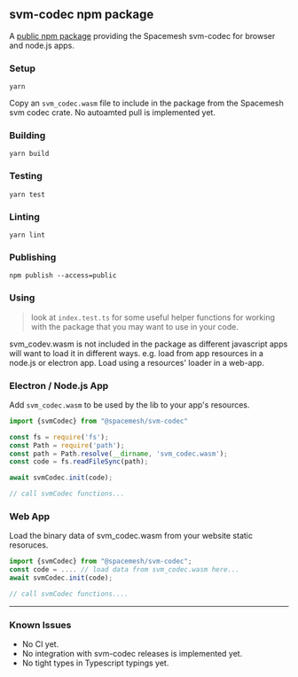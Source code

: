 ## svm-codec npm package
A [public npm package](https://www.npmjs.com/package/@spacemesh/svm-codec) providing the Spacemesh svm-codec for browser and node.js apps.

### Setup
`yarn`

Copy an `svm_codec.wasm` file to include in the package from the Spacemesh svm codec crate. No autoamted pull is implemented yet.

### Building
`yarn build`

### Testing
`yarn test`

### Linting
`yarn lint`

### Publishing
`npm publish --access=public`

### Using
> look at `index.test.ts` for some useful helper functions for working with the package that you may want to use in your code.

svm_codev.wasm is not included in the package as different javascript apps will want to load it in different ways. e.g. load from app resources in a node.js or electron app. Load using a resources' loader in a web-app.

### Electron / Node.js App

Add `svm_codec.wasm` to be used by the lib to your app's resources.

```TypeScript
import {svmCodec} from "@spacemesh/svm-codec"

const fs = require('fs');
const Path = require('path');
const path = Path.resolve(__dirname, 'svm_codec.wasm');
const code = fs.readFileSync(path);

await svmCodec.init(code);

// call svmCodec functions...

```

### Web App

Load the binary data of svm_codec.wasm from your website static resoruces.

```TypeScript
import {svmCodec} from "@spacemesh/svm-codec";
const code = .... // load data from svm_codec.wasm here...
await svmCodec.init(code);

// call svmCodec functions....
```
-----

### Known Issues
- No CI yet.
- No integration with svm-codec releases is implemented yet.
- No tight types in Typescript typings yet.

